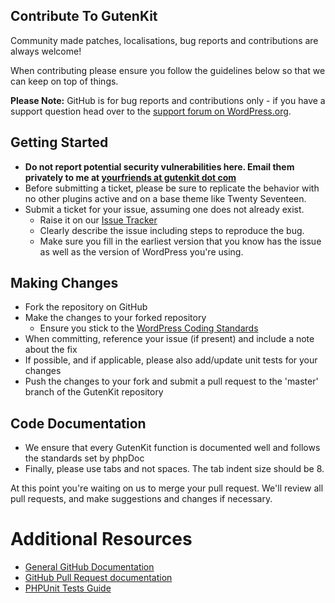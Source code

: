 ## Contribute To GutenKit

Community made patches, localisations, bug reports and contributions are always welcome!

When contributing please ensure you follow the guidelines below so that we can keep on top of things.

__Please Note:__ GitHub is for bug reports and contributions only - if you have a support question head over to the [support forum on WordPress.org](https://wordpress.org/support/plugin/social-sharing-block-gutenberg).

## Getting Started

* __Do not report potential security vulnerabilities here. Email them privately to me at [yourfriends at gutenkit dot com](mailto:yourfriends@gutenkit.com)__
* Before submitting a ticket, please be sure to replicate the behavior with no other plugins active and on a base theme like Twenty Seventeen.
* Submit a ticket for your issue, assuming one does not already exist.
  * Raise it on our [Issue Tracker](https://github.com/thatplugincompany/gutenkit-social-sharing-block/issues)
  * Clearly describe the issue including steps to reproduce the bug.
  * Make sure you fill in the earliest version that you know has the issue as well as the version of WordPress you're using.

## Making Changes

* Fork the repository on GitHub
* Make the changes to your forked repository
  * Ensure you stick to the [WordPress Coding Standards](https://codex.wordpress.org/WordPress_Coding_Standards)
* When committing, reference your issue (if present) and include a note about the fix
* If possible, and if applicable, please also add/update unit tests for your changes
* Push the changes to your fork and submit a pull request to the 'master' branch of the GutenKit repository

## Code Documentation

* We ensure that every GutenKit function is documented well and follows the standards set by phpDoc
* Finally, please use tabs and not spaces. The tab indent size should be 8.

At this point you're waiting on us to merge your pull request. We'll review all pull requests, and make suggestions and changes if necessary.

# Additional Resources
* [General GitHub Documentation](https://help.github.com/)
* [GitHub Pull Request documentation](https://help.github.com/send-pull-requests/)
* [PHPUnit Tests Guide](https://phpunit.de/manual/current/en/writing-tests-for-phpunit.html)